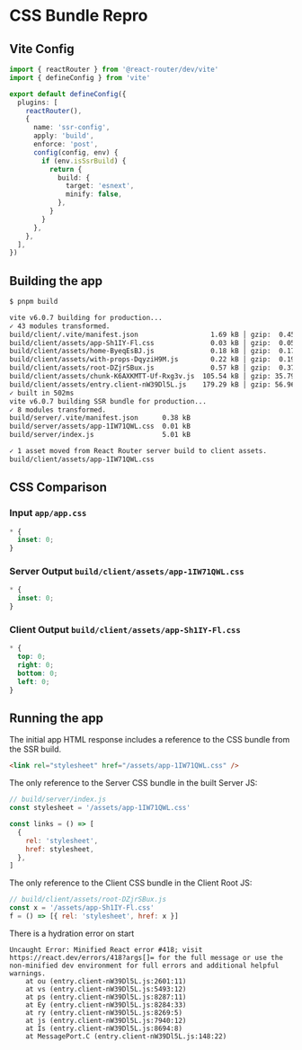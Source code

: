 # CSS Bundle Repro

## Vite Config

```ts
import { reactRouter } from '@react-router/dev/vite'
import { defineConfig } from 'vite'

export default defineConfig({
  plugins: [
    reactRouter(),
    {
      name: 'ssr-config',
      apply: 'build',
      enforce: 'post',
      config(config, env) {
        if (env.isSsrBuild) {
          return {
            build: {
              target: 'esnext',
              minify: false,
            },
          }
        }
      },
    },
  ],
})
```

## Building the app

```sh
$ pnpm build

vite v6.0.7 building for production...
✓ 43 modules transformed.
build/client/.vite/manifest.json                  1.69 kB │ gzip:  0.45 kB
build/client/assets/app-Sh1IY-Fl.css              0.03 kB │ gzip:  0.05 kB
build/client/assets/home-ByeqEsBJ.js              0.18 kB │ gzip:  0.17 kB
build/client/assets/with-props-DqyziH9M.js        0.22 kB │ gzip:  0.19 kB
build/client/assets/root-DZjrSBux.js              0.57 kB │ gzip:  0.37 kB
build/client/assets/chunk-K6AXKMTT-Uf-Rxg3v.js  105.54 kB │ gzip: 35.79 kB
build/client/assets/entry.client-nW39Dl5L.js    179.29 kB │ gzip: 56.96 kB
✓ built in 502ms
vite v6.0.7 building SSR bundle for production...
✓ 8 modules transformed.
build/server/.vite/manifest.json      0.38 kB
build/server/assets/app-1IW71QWL.css  0.01 kB
build/server/index.js                 5.01 kB

✓ 1 asset moved from React Router server build to client assets.
build/client/assets/app-1IW71QWL.css
```

## CSS Comparison

### Input `app/app.css`

```css
* {
  inset: 0;
}
```

### Server Output `build/client/assets/app-1IW71QWL.css`

```css
* {
  inset: 0;
}
```

### Client Output `build/client/assets/app-Sh1IY-Fl.css`

```css
* {
  top: 0;
  right: 0;
  bottom: 0;
  left: 0;
}
```

## Running the app

The initial app HTML response includes a reference to the CSS bundle from the SSR build.

```html
<link rel="stylesheet" href="/assets/app-1IW71QWL.css" />
```

The only reference to the Server CSS bundle in the built Server JS:

```js
// build/server/index.js
const stylesheet = '/assets/app-1IW71QWL.css'

const links = () => [
  {
    rel: 'stylesheet',
    href: stylesheet,
  },
]
```

The only reference to the Client CSS bundle in the Client Root JS:

```js
// build/client/assets/root-DZjrSBux.js
const x = '/assets/app-Sh1IY-Fl.css'
f = () => [{ rel: 'stylesheet', href: x }]
```

There is a hydration error on start

```text
Uncaught Error: Minified React error #418; visit https://react.dev/errors/418?args[]= for the full message or use the non-minified dev environment for full errors and additional helpful warnings.
    at ou (entry.client-nW39Dl5L.js:2601:11)
    at vs (entry.client-nW39Dl5L.js:5493:12)
    at ps (entry.client-nW39Dl5L.js:8287:11)
    at Ey (entry.client-nW39Dl5L.js:8284:33)
    at ry (entry.client-nW39Dl5L.js:8269:5)
    at js (entry.client-nW39Dl5L.js:7940:12)
    at Is (entry.client-nW39Dl5L.js:8694:8)
    at MessagePort.C (entry.client-nW39Dl5L.js:148:22)
```
